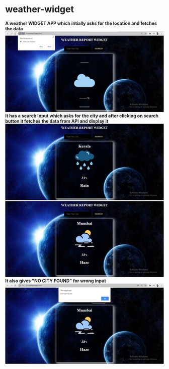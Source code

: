 # weather-widget

**A weather WIDGET APP which intially asks for the location and fetches the data** </br>
<img src="Screenshot 2021-03-28 185722.jpg"/>
**It has a search Input which asks for the city and after clicking on search button it fetches the data from API and display it**<br/>
<img src="screenshot2.jpg"/><img src="screenshot3.jpg"/><br/>
**It also gives "NO CITY FOUND" for wrong input**<br/>
<img src="screenshot4.jpg"/>
